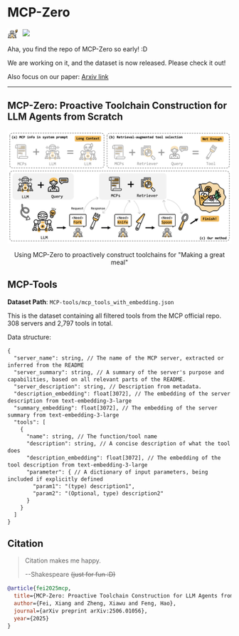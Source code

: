 # MCP-Zero

<div style="display: flex; align-items: center; gap: 10px; margin-bottom: 10px;">
  <img src="assets/robot.png" alt="MCP-Zero Robot" width="24" height="24">
  <a href="https://arxiv.org/abs/2506.01056">
    <img src="https://img.shields.io/badge/Paper-arXiv-red" height="20">
  </a>
</div>



Aha, you find the repo of MCP-Zero so early! :D

We are working on it, and the dataset is now released. Please check it out!

Also focus on our paper: [Arxiv link](https://arxiv.org/abs/2506.01056)

---


## MCP-Zero: Proactive Toolchain Construction for LLM Agents from Scratch

<div align="center">
  <img src="assets/fig1.png" alt="MCP-Zero workflow">
  <p> Using MCP-Zero to proactively construct toolchains for "Making a great meal"</p>
</div>






## MCP-Tools

**Dataset Path**: `MCP-tools/mcp_tools_with_embedding.json`

This is the dataset containing all filtered tools from the MCP official repo. 308 servers and 2,797 tools in total.

Data structure:
```
{
  "server_name": string, // The name of the MCP server, extracted or inferred from the README
  "server_summary": string, // A summary of the server's purpose and capabilities, based on all relevant parts of the README.
  "server_description": string, // Description from metadata. 
  "description_embedding": float[3072], // The embedding of the server description from text-embedding-3-large
  "summary_embedding": float[3072], // The embedding of the server summary from text-embedding-3-large
  "tools": [
    {
      "name": string, // The function/tool name
      "description": string, // A concise description of what the tool does
      "description_embedding": float[3072], // The embedding of the tool description from text-embedding-3-large
      "parameter": { // A dictionary of input parameters, being included if explicitly defined
        "param1": "(type) description1",
        "param2": "(Optional, type) description2"
      }
    }
  ]
}
```


## Citation

> Citation makes me happy.
> 
>   --Shakespeare
>   ~~(just for fun :D)~~

```bibtex
@article{fei2025mcp,
  title={MCP-Zero: Proactive Toolchain Construction for LLM Agents from Scratch},
  author={Fei, Xiang and Zheng, Xiawu and Feng, Hao},
  journal={arXiv preprint arXiv:2506.01056},
  year={2025}
}
```

